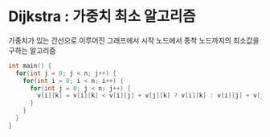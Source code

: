 # Dijkstra : 가중치 최소 알고리즘
가중치가 있는 간선으로 이루어진 그래프에서 시작 노드에서 종착 노드까지의 최소값을 구하는 알고리즘
```c++
int main() {
  for(int j = 0; j < n; j++) {
    for(int i = 0; i < n; i++) {
      for(int j = 0; j < n; j++) {
        v[i][k] = v[i][k] < v[i][j] + v[j][k] ? v[i][k] : v[i][j] + v[j][k];
      }
    }
  }
}
```